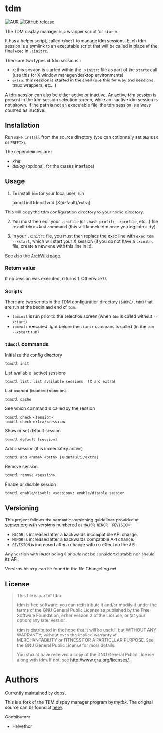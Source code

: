 # tdm

[![AUR](https://img.shields.io/aur/version/console-tdm.svg)](https://aur.archlinux.org/packages/console-tdm)
[![GitHub release](https://img.shields.io/github/release/dopsi/console-tdm.svg)](https://github.com/dopsi/console-tdm/releases/latest)

The TDM display manager is a wrapper script for `startx`.

It has a helper script, called `tdmctl` to manage tdm sessions. Each tdm session
is a symlink to an executable script that will be called in place of the final
`exec` in `.xinitrc`.

There are two types of tdm sessions :

* `X`: this session is started within the `.xinitrc` file as part 
of the `startx` call (use this for X window manager/desktop 
environments)
* `extra`: this session is started in the shell (use this for wayland
sessions, tmux wrappers, etc...)

A tdm session can also be either active or inactive. An active tdm session
is present in the tdm session selection screen, while an inactive tdm session
is not shown. If the path is not an executable file, the tdm session is 
always counted as inactive.

## Installation

Run `make install` from the source directory (you can optionnally set 
`DESTDIR` or `PREFIX`).

The dependencies are :

* *xinit*
* *dialog* (optional, for the curses interface)

## Usage

1. To install `tdm` for your local user, run

    tdmctl init
    tdmctl add <session name> <executable path> [X(default)/extra]

This will copy the tdm configuration directory to your home directory.

2. You must then edit your `.profile` (or `.bash_profile`, `.zprofile`, etc...) 
file to call `tdm` as last command (this will launch tdm once you log into a 
tty).

3. In your `.xinitrc` file, you must then replace the exec line with 
`exec tdm --xstart`, which will start your X session (if you do not have a 
`.xinitrc` file, create a new one with this line in it).

See also the [ArchWiki page](https://wiki.archlinux.org/index.php/Console_TDM).

### Return value

If no session was executed, returns 1. Otherwise 0.

### Scripts

There are two scripts in the TDM configuration directory (`$HOME/.tdm`) 
that are run at the begin and end of `tdm`.

* `tdminit` is run prior to the selection screen (when `tdm` is called 
without `--xstart`)
* `tdmexit` executed right before the `startx` command is called (in the 
`tdm --xstart` run)

### `tdmctl` commands

Initialize the config directory

    tdmctl init

List available (active) sessions

    tdmctl list: list available sessions  (X and extra)

List cached (inactive) sessions

    tdmctl cache

See which command is called by the session

    tdmctl check <session>
    tdmctl check extra/<session>

Show or set default session

    tdmctl default [session]

Add a session (it is immediately active)

    tdmctl add <name> <path> [X(default)/extra]

Remove session

    tdmctl remove <session>

Enable or disable session

    tdmctl enable/disable <session>: enable/disable session

Versioning
-----------

This project follows the semantic versioning guidelines provided at
[semver.org](http://semver.org/) with versions numbered as `MAJOR.MINOR.
REVISION` :

* `MAJOR` is increased after a backwards incompatible API change.
* `MINOR` is increased after a backwards compatible API change.
* `REVISION` is increased after a change with no effect on the API.

Any version with `MAJOR` being 0 *should* not be considered stable nor
should its API.

Versions history can be found in the file ChangeLog.md

License
-------

> This file is part of tdm.
> 
> tdm is free software: you can redistribute it and/or modify
> it under the terms of the GNU General Public License as published by
> the Free Software Foundation, either version 3 of the License, or
> (at your option) any later version.
> 
> tdm is distributed in the hope that it will be useful,
> but WITHOUT ANY WARRANTY; without even the implied warranty of
> MERCHANTABILITY or FITNESS FOR A PARTICULAR PURPOSE.  See the
> GNU General Public License for more details.
> 
> You should have received a copy of the GNU General Public License
> along with tdm.  If not, see <http://www.gnu.org/licenses/>.

Authors
=======

Currently maintained by dopsi.

This is a fork of the TDM display manager program by *mytbk*.
The original source can be found at 
[here](https://github.com/mytbk/console-tdm).

Contributors:
* Helvethor
